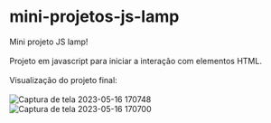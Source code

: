 # mini-projetos-js-lamp
Mini projeto JS lamp!
<br>
<br>
Projeto em javascript para iniciar a interação com elementos HTML.
<br>
<br>
Visualização do projeto final:
<br>
<br>
![Captura de tela 2023-05-16 170748](https://github.com/JohnatanChagas/mini-projetos-js-lamp/assets/127504003/78117856-0c88-4047-97cf-692b077bee57)
![Captura de tela 2023-05-16 170700](https://github.com/JohnatanChagas/mini-projetos-js-lamp/assets/127504003/7a37409c-e825-4352-8f06-eee7ea6233e3)
